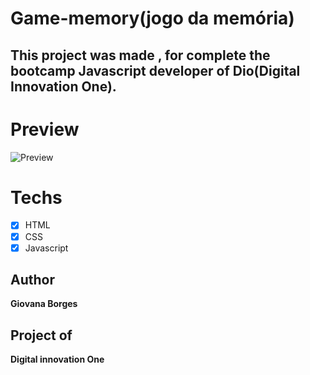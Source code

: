 # Game-memory(jogo da memória)

## This project was made , for complete the bootcamp Javascript developer of Dio(Digital Innovation One).

# Preview 
<img src="img/gif.gif" alt="Preview ">


# Techs
* [x] HTML
* [x] CSS
* [x] Javascript

## Author 
 **Giovana Borges**

## Project of 
 **Digital innovation One**
